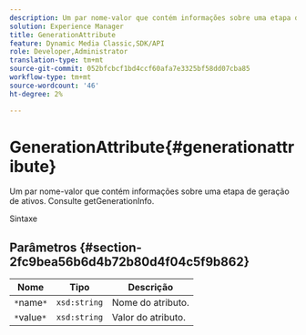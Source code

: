 ```yaml
---
description: Um par nome-valor que contém informações sobre uma etapa de geração de ativos. Consulte getGenerationInfo.
solution: Experience Manager
title: GenerationAttribute
feature: Dynamic Media Classic,SDK/API
role: Developer,Administrator
translation-type: tm+mt
source-git-commit: 052bfcbcf1bd4ccf60afa7e3325bf58dd07cba85
workflow-type: tm+mt
source-wordcount: '46'
ht-degree: 2%

---
```



# GenerationAttribute{#generationattribute}

Um par nome-valor que contém informações sobre uma etapa de geração de ativos. Consulte getGenerationInfo.

Sintaxe

## Parâmetros {#section-2fc9bea56b6d4b72b80d4f04c5f9b862}

| Nome | Tipo | Descrição |
|---|---|---|
| `*`name`*` | `xsd:string` | Nome do atributo. |
| `*`value`*` | `xsd:string` | Valor do atributo. |

